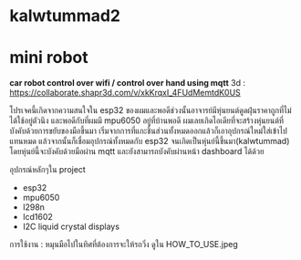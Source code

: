 # kalwtummad2
# mini robot
**car robot control over wifi / control over hand using mqtt**
3d : <https://collaborate.shapr3d.com/v/xkKrqxI_4FUdMemtdK0US>

โปรเจคนี้เกิดจากความสนใจใน esp32 ของผมและพอดีช่วงนั้นอาจารย์มีหุ่นยนต์ดูดฝุ่นราคาถูกที่ไม่ได้ใช้อยู่ตัวนึง และพอดีกับที่ผมมี mpu6050 อยู่ที่บ้านพอดี ผมเลยเกิดไอเดียที่จะสร้างหุ่นยนต์ที่บังคับด้วยการขยับของมือขึ้นมา
เริ่มจากการที่แกะชิ้นส่วนทั้งหมดออกแล้วก็เอาอุปกรณ์ใหม่ใส่เข้าไปแทนหมด แล้วจากนั้นก็เชื่อมอุปกรณ์ทั้งหมดกับ esp32 จนเกิดเป็นหุ่นย์นี้ขึ้นมา(kalwtummad) โดยหุ่นย์นี้จะบังคับด้วยมือผ่าน mqtt และยังสามารถบังคับผ่านหน้า dashboard ได้ด้วย

อุปกรณ์หลักๆใน project
  - esp32
  - mpu6050
  - l298n
  - lcd1602
  - I2C liquid crystal displays

การใช้งาน : หมุนมือไปในทิศที่ต้องการจะให้รถวิ่ง ดูใน HOW_TO_USE.jpeg
